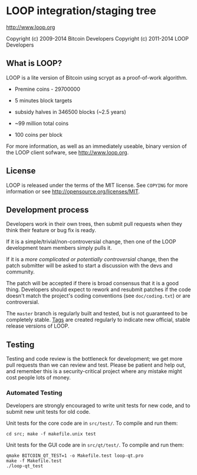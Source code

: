 LOOP integration/staging tree
================================

http://www.loop.org

Copyright (c) 2009-2014 Bitcoin Developers
Copyright (c) 2011-2014 LOOP Developers

What is LOOP?
----------------

LOOP is a lite version of Bitcoin using scrypt as a proof-of-work algorithm.
 - Premine coins - 29700000
 - 5 minutes block targets
 - subsidy halves in 346500 blocks (~2.5 years)
 - ~99 million total coins

 - 100 coins per block

For more information, as well as an immediately useable, binary version of
the LOOP client sofware, see http://www.loop.org.

License
-------

LOOP is released under the terms of the MIT license. See `COPYING` for more
information or see http://opensource.org/licenses/MIT.

Development process
-------------------

Developers work in their own trees, then submit pull requests when they think
their feature or bug fix is ready.

If it is a simple/trivial/non-controversial change, then one of the LOOP
development team members simply pulls it.

If it is a *more complicated or potentially controversial* change, then the patch
submitter will be asked to start a discussion with the devs and community.

The patch will be accepted if there is broad consensus that it is a good thing.
Developers should expect to rework and resubmit patches if the code doesn't
match the project's coding conventions (see `doc/coding.txt`) or are
controversial.

The `master` branch is regularly built and tested, but is not guaranteed to be
completely stable. [Tags](https://github.com/loop-project/loop/tags) are created
regularly to indicate new official, stable release versions of LOOP.

Testing
-------

Testing and code review is the bottleneck for development; we get more pull
requests than we can review and test. Please be patient and help out, and
remember this is a security-critical project where any mistake might cost people
lots of money.

### Automated Testing

Developers are strongly encouraged to write unit tests for new code, and to
submit new unit tests for old code.

Unit tests for the core code are in `src/test/`. To compile and run them:

    cd src; make -f makefile.unix test

Unit tests for the GUI code are in `src/qt/test/`. To compile and run them:

    qmake BITCOIN_QT_TEST=1 -o Makefile.test loop-qt.pro
    make -f Makefile.test
    ./loop-qt_test

